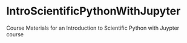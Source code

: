 # IntroScientificPythonWithJupyter
Course Materials for an Introduction to Scientific Python with Juypter course
